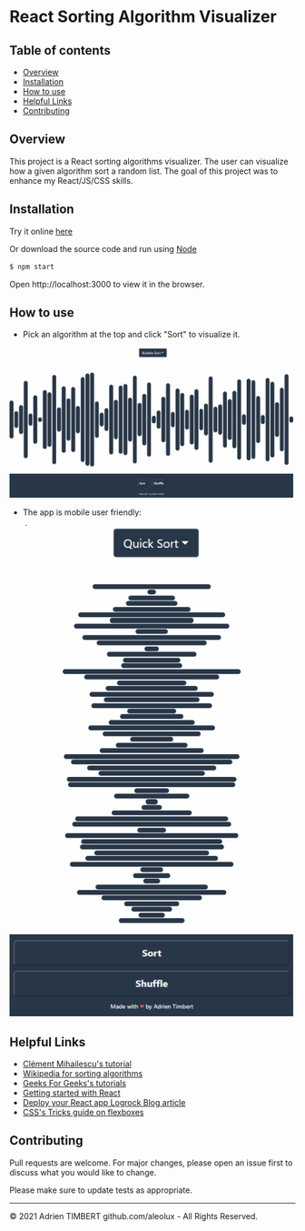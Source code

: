 # React Sorting Algorithm Visualizer

## Table of contents 
 * [Overview](#Overview)
 * [Installation](#Installation)
 * [How to use](#How-to-use)
 * [Helpful Links](#Helpful-Links)
 * [Contributing](#Contributing)
 
## Overview
This project is a React sorting algorithms visualizer. The user can visualize how a given algorithm sort a random list. The goal of this project was to enhance my React/JS/CSS skills. 

## Installation
Try it online [here](https://keen-jepsen-125f97.netlify.app/)

Or download the source code and run using [Node](https://docs.npmjs.com/downloading-and-installing-node-js-and-npm) 
```bash
$ npm start
```
Open http://localhost:3000 to view it in the browser.

## How to use
 
- Pick an algorithm at the top and click "Sort" to visualize it.

 
<p align="left">
 <img src="assets/desktop.gif" width="500" alt="demo on desktop">
<p>
 
 
 
 
 - The app is mobile user friendly:
 
<p align="left">
 <img src="assets/mobile.gif" width="500" alt="demo on mobile">
<p>
 


## Helpful Links
* [Clément Mihailescu's tutorial](https://github.com/clementmihailescu/Sorting-Visualizer-Tutorial)
* [Wikipedia for sorting algorithms](https://en.wikipedia.org/wiki/Sorting_algorithm)
* [Geeks For Geeks's tutorials](https://www.geeksforgeeks.org/sorting-algorithms/)
* [Getting started with React](https://reactjs.org/docs/getting-started.html)
* [Deploy your React app Logrock Blog article](https://blog.logrocket.com/8-ways-to-deploy-a-react-app-for-free/)
* [CSS's Tricks guide on flexboxes](https://css-tricks.com/snippets/css/a-guide-to-flexbox/#prop-align-items)


## Contributing
Pull requests are welcome. For major changes, please open an issue first to discuss what you would like to change.

Please make sure to update tests as appropriate.
 
- - -
© 2021 Adrien TIMBERT github.com/aleolux - All Rights Reserved.
